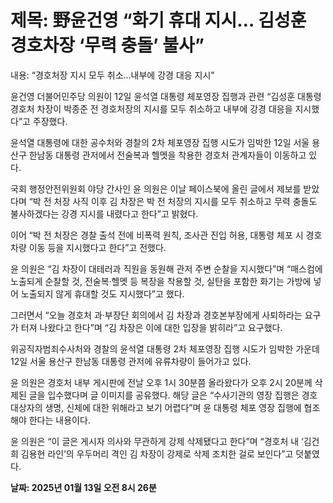 # **제목: 野윤건영 “화기 휴대 지시… 김성훈 경호차장 ‘무력 충돌’ 불사”**

  내용: “경호처장 지시 모두 취소…내부에 강경 대응 지시” 

윤건영 더불어민주당 의원이 12일 윤석열 대통령 체포영장 집행과 관련 “김성훈 대통령경호처 차장이 박종준 전 경호처장의 지시를 모두 취소하고 내부에 강경 대응을 지시했다”고 주장했다. 

윤석열 대통령에 대한 공수처와 경찰의 2차 체포영장 집행 시도가 임박한 12일 서울 용산구 한남동 대통령 관저에서 전술복과 헬멧을 착용한 경호처 관계자들이 이동하고 있다. 

국회 행정안전위원회 야당 간사인 윤 의원은 이날 페이스북에 올린 글에서 제보를 받았다며 “박 전 처장 사직 이후 김 차장은 박 전 처장의 지시를 모두 취소하고 무력 충돌도 불사하겠다는 강경 지시를 내렸다고 한다”고 밝혔다. 

이어 “박 전 처장은 경찰 출석 전에 비폭력 원칙, 조사관 진입 허용, 대통령 체포 시 경호 차량 이동 등을 지시했다고 한다”고 전했다. 

윤 의원은 “김 차장이 대테러과 직원을 동원해 관저 주변 순찰을 지시했다”며 “매스컴에 노출되게 순찰할 것, 전술복·헬멧 등 복장을 착용할 것, 실탄을 포함한 화기는 가방에 넣어 노출되지 않게 휴대할 것도 지시했다”고 했다. 

그러면서 “오늘 경호처 과·부장단 회의에서 김 차장과 경호본부장에게 사퇴하라는 요구가 터져 나왔다고 한다”며 “김 차장은 이에 대한 입장을 밝히라”고 요구했다. 

위공직자범죄수사처와 경찰의 윤석열 대통령 2차 체포영장 집행 시도가 임박한 가운데 12일 서울 용산구 한남동 대통령 관저에 유류차량이 들어가고 있다.

윤 의원은 경호처 내부 게시판에 전날 오후 1시 30분쯤 올라왔다가 오후 2시 20분께 삭제된 글을 입수했다며 글 이미지를 공유했다. 해당 글은 “수사기관의 영장 집행은 경호 대상자의 생명, 신체에 대한 위해라고 보기 어렵다”며 윤 대통령 체포 영장 집행에 협조해야 한다는 내용이다. 

윤 의원은 “이 글은 게시자 의사와 무관하게 강제 삭제됐다고 한다”며 “경호처 내 ‘김건희 김용현 라인’의 우두머리 격인 김 차장이 강제로 삭제 조치한 걸로 보인다”고 덧붙였다.

  **날짜: 2025년 01월 13일 오전 8시 26분**